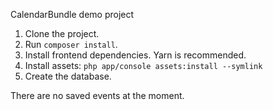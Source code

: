 CalendarBundle demo project

1. Clone the project.
2. Run `composer install`. 
3. Install frontend dependencies. Yarn is recommended.
4. Install assets: `php app/console assets:install --symlink`
5. Create the database.

There are no saved events at the moment.